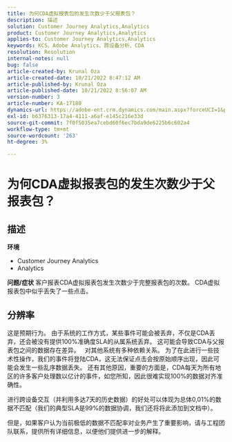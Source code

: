 ```yaml
---
title: 为何CDA虚拟报表包的发生次数少于父报表包？
description: 描述
solution: Customer Journey Analytics,Analytics
product: Customer Journey Analytics,Analytics
applies-to: Customer Journey Analytics,Analytics
keywords: KCS、Adobe Analytics、跨设备分析、CDA
resolution: Resolution
internal-notes: null
bug: false
article-created-by: Krunal Oza
article-created-date: 10/21/2022 8:47:12 AM
article-published-by: Krunal Oza
article-published-date: 10/21/2022 8:56:07 AM
version-number: 3
article-number: KA-17180
dynamics-url: https://adobe-ent.crm.dynamics.com/main.aspx?forceUCI=1&pagetype=entityrecord&etn=knowledgearticle&id=e6ec45f4-1c51-ed11-bba2-0022480867fb
exl-id: b6376313-17a4-4111-a6af-e145c216e33d
source-git-commit: 7f0f5035ea7cebd60f6ec7bda9de6225b6c602a4
workflow-type: tm+mt
source-wordcount: '263'
ht-degree: 3%

---
```


# 为何CDA虚拟报表包的发生次数少于父报表包？

## 描述

<b>环境</b>
- Customer Journey Analytics
- Analytics



<b>问题/症状</b>
客户报表CDA虚拟报表包发生次数少于完整报表包的次数。 CDA虚拟报表包中似乎丢失了一些点击。


## 分辨率


这是预期行为。 由于系统的工作方式，某些事件可能会被丢弃，不仅是CDA丢弃，还会被没有提供100%准确度SLA的从属系统丢弃。 这可能会导致CDA与父报表包之间的数据存在差异。
 
对其他系统有多种依赖关系。 为了在此进行一些技术性操作，我们的事件将登陆CDA，这无法保证点击会按原始顺序出现，因此可能会发生一些乱序数据丢失。 还有其他原因，重要的方面是，CDA每天为所有地区的许多客户处理数以亿计的事件，如您所知，因此很难实现100%的数据对齐准确性。

进行跨设备交互（并利用多达7天的历史数据）的好处可以体现为总体0,01%的数据不匹配（我们的典型SLA是99%的数据协调，我们还将将此添加到文档中）。

但是，如果客户认为当前极低的数据不匹配率对业务产生了重要影响，请与工程团队联系，提供所有详细信息，以便他们提供进一步的解释。
